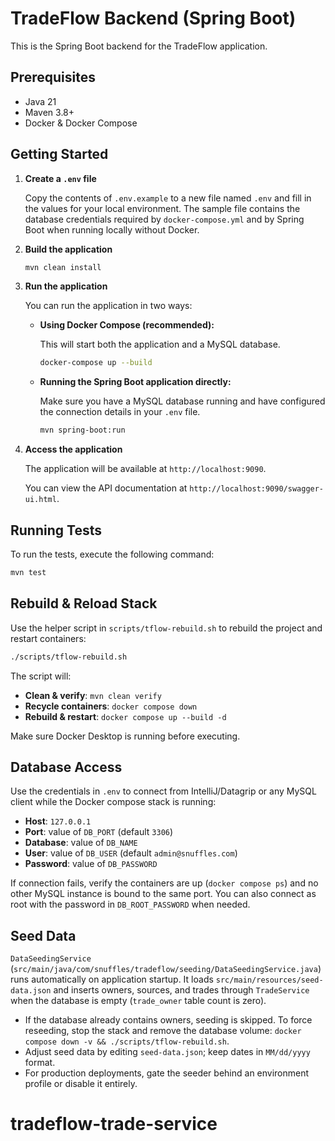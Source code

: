 # TradeFlow Backend (Spring Boot)

This is the Spring Boot backend for the TradeFlow application.

## Prerequisites

- Java 21
- Maven 3.8+
- Docker & Docker Compose

## Getting Started

1.  **Create a `.env` file**

    Copy the contents of `.env.example` to a new file named `.env` and fill in the values for your local environment. The sample file contains the database credentials required by `docker-compose.yml` and by Spring Boot when running locally without Docker.

2.  **Build the application**

    ```bash
    mvn clean install
    ```

3.  **Run the application**

    You can run the application in two ways:

    -   **Using Docker Compose (recommended):**

        This will start both the application and a MySQL database.

        ```bash
        docker-compose up --build
        ```

    -   **Running the Spring Boot application directly:**

        Make sure you have a MySQL database running and have configured the connection details in your `.env` file.

        ```bash
        mvn spring-boot:run
        ```

4.  **Access the application**

    The application will be available at `http://localhost:9090`.

    You can view the API documentation at `http://localhost:9090/swagger-ui.html`.

## Running Tests

To run the tests, execute the following command:

```bash
mvn test
```

## Rebuild & Reload Stack

Use the helper script in `scripts/tflow-rebuild.sh` to rebuild the project and restart containers:

```bash
./scripts/tflow-rebuild.sh
```

The script will:

- __Clean & verify__: `mvn clean verify`
- __Recycle containers__: `docker compose down`
- __Rebuild & restart__: `docker compose up --build -d`

Make sure Docker Desktop is running before executing.

## Database Access

Use the credentials in `.env` to connect from IntelliJ/Datagrip or any MySQL client while the Docker compose stack is running:

* __Host__: `127.0.0.1`
* __Port__: value of `DB_PORT` (default `3306`)
* __Database__: value of `DB_NAME`
* __User__: value of `DB_USER` (default `admin@snuffles.com`)
* __Password__: value of `DB_PASSWORD`

If connection fails, verify the containers are up (`docker compose ps`) and no other MySQL instance is bound to the same port. You can also connect as root with the password in `DB_ROOT_PASSWORD` when needed.

## Seed Data

`DataSeedingService` (`src/main/java/com/snuffles/tradeflow/seeding/DataSeedingService.java`) runs automatically on application startup. It loads `src/main/resources/seed-data.json` and inserts owners, sources, and trades through `TradeService` when the database is empty (`trade_owner` table count is zero).

* If the database already contains owners, seeding is skipped. To force reseeding, stop the stack and remove the database volume: `docker compose down -v && ./scripts/tflow-rebuild.sh`.
* Adjust seed data by editing `seed-data.json`; keep dates in `MM/dd/yyyy` format.
* For production deployments, gate the seeder behind an environment profile or disable it entirely.
# tradeflow-trade-service
